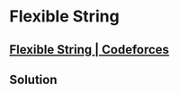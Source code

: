 # Flexible String
## [Flexible String | Codeforces](https://codeforces.com/contest/1778/problem/C)

## Solution
```cpp

```

